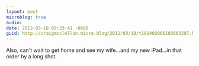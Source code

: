 ```yaml
---
layout: post
microblog: true
audio: 
date: 2012-03-18 09:33:41 -0600
guid: http://craigmcclellan.micro.blog/2012/03/18/t181403006103863297.html
---
```

Also, can't wait to get home and see my wife...and my new iPad...in that order by a long shot.
